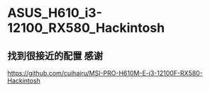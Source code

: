 # ASUS_H610_i3-12100_RX580_Hackintosh

## 找到很接近的配置 感谢
https://github.com/cuihairu/MSI-PRO-H610M-E-i3-12100F-RX580-Hackintosh
